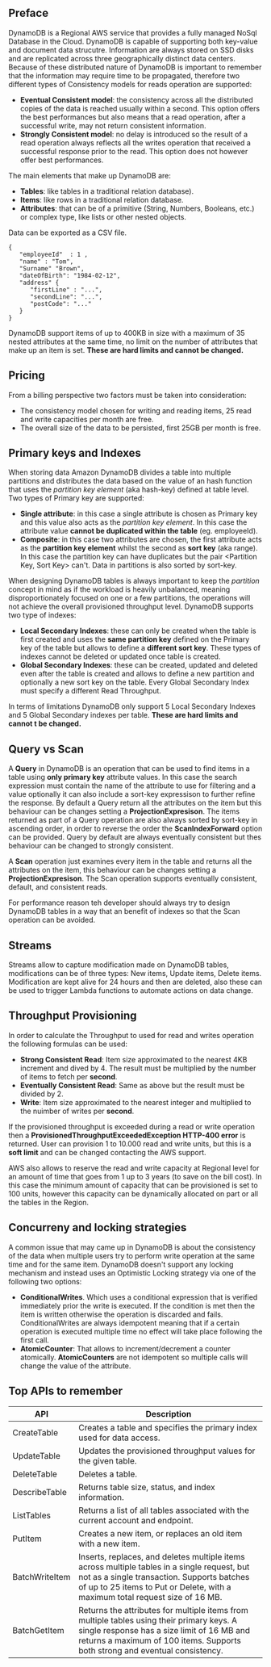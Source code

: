 ## Preface

DynamoDB is a Regional AWS service that provides a fully managed NoSql Database in the Cloud. DynamoDB is capable of supporting both key-value and document data strucutre.
Information are always stored on SSD disks and are replicated across three geographically distinct data centers. Because of these distributed nature of DynamoDB is important to remember that the information may require time to be propagated, therefore two different types of Consistency models for reads operation are supported:

- **Eventual Consistent model**: the consistency across all the distributed copies of the data is reached usually within a second. This option offers the best performances but also means that a read operation, after a successful write, may not return consistent information.
- **Strongly Consistent model**: no delay is introduced so the result of a read operation always reflects all the writes operation that received a successful response prior to the read. This option does not however offer best performances.

The main elements that make up DynamoDB are:

- **Tables**: like tables in a traditional relation database).
- **Items**: like rows in a traditional relation database.
- **Attributes**: that can be of a primitive (String, Numbers, Booleans, etc.) or complex type, like lists or other nested objects.

Data can be exported as a CSV file.

```
{
   "employeeId"  : 1 ,
   "name" : "Tom",
   "Surname" "Brown",
   "dateOfBirth": "1984-02-12",
   "address" {
      "firstLine" : "...",
      "secondLine": "...",
      "postCode": "..."
   }
}
```

DynamoDB support items of up to 400KB in size with a maximum of 35 nested attributes at the same time, no limit on the number of attributes that make up an item is set. **These are hard limits and cannot be changed.**

## Pricing

From a billing perspective two factors must be taken into consideration:

- The consistency model chosen for writing and reading items, 25 read and write capacities per month are free.
- The overall size of the data to be persisted, first 25GB per month is free.

## Primary keys and Indexes

When storing data Amazon DynamoDB divides a table into multiple partitions and distributes the data based on the value of an hash function that uses the *partition key element* (aka hash-key) defined at table level. Two types of Primary key are supported:

- **Single attribute**: in this case a single attribute is chosen as Primary key and this value also acts as the *partition key element*. In this case the attribute value **cannot be duplicated within the table** (eg. employeeId).
- **Composite**: in this case two attributes are chosen, the first attribute acts as the **partition key element** whilst the second as **sort key** (aka range). In this case the partition key can have duplicates but the pair <Partition Key, Sort Key> can't. Data in partitions is also sorted by sort-key.

When designing DynamoDB tables is always important to keep the *partition* concept in mind as if the workload is heavily unbalanced, meaning disproportionately focused on one or a few partitions, the operations will not achieve the overall provisioned throughput level.
DynamoDB supports two type of indexes:

- **Local Secondary Indexes**: these can only be created when the table is first created and uses the **same partition key** defined on the Primary key of the table but allows to define a **different sort key**. These types of indexes cannot be deleted or updated once table is created.
- **Global Secondary Indexes**: these can be created, updated and deleted even after the table is created and allows to define a new partition and optionally a new sort key on the table. Every Global Secondary Index must specify a different Read Throughput.

In terms of limitations DynamoDB only support 5 Local Secondary Indexes and 5 Global Secondary indexes per table. **These are hard limits and cannot t be changed.**

## Query vs Scan

A **Query** in DynamoDB is an operation that can be used to find items in a table using **only primary key** attribute values. In this case the search expression must contain the name of the attribute to use for filtering and a value optionally it can also include a sort-key expressison to further refine the response. By default a Query return all the attributes on the item but this behaviour can be changes setting a **ProjectionExpresison**.
The items returned as part of a Query operation are also always sorted by sort-key in ascending order, in order to reverse the order the **ScanIndexForward** option can be provided.
Query by default are always eventually consistent but thes behaviour can be changed to strongly consistent.

A **Scan** operation just examines every item in the table and returns all the attributes on the item, this behaviour can be changes setting a **ProjectionExpresison**. The Scan operation supports eventually consistent, default, and consistent reads.

For performance reason teh developer should always try to design DynamoDB tables in a way that an benefit of indexes so that the Scan operation can be avoided.

## Streams

Streams allow to capture modification made on DynamoDB tables, modifications can be of three types: New items, Update items, Delete items.
Modification are kept alive for 24 hours and then are deleted, also these can be used to trigger Lambda functions to automate actions on data change.

## Throughput Provisioning

In order to calculate the Throughput to used for read and writes operation the following formulas can be used:

- **Strong Consistent Read**: Item size approximated to the nearest 4KB increment and dived by 4. The result must be multiplied by the number of items to fetch per **second**.
- **Eventually Consistent Read**: Same as above but the result must be divided by 2.
- **Write**: Item size approximated to the nearest integer and multiplied to the nuimber of writes per **second**.

If the provisioned throughput is exceeded during a read or write operation then a **ProvisionedThroughputExceededException HTTP-400 error** is returned. User can provision 1 to 10.000 read and write units, but this is a **soft limit** and can be changed contacting the AWS support.

AWS also allows to reserve the read and write capacity at Regional level for an amount of time that goes from 1 up to 3 years (to save on the bill cost). In this case the minimum amount of capacity that can be provisioned is set to 100 units, however this capacity can be dynamically allocated on part or all the tables in the Region.

## Concurreny and locking strategies

A common issue that may came up in DynamoDB is about the consistency of the data when multiple users try to perform write operation at the same time and for the same item.
DynamoDB doesn't support any locking mechanism and instead uses an Optimistic Locking strategy via one of the following two options:

- **ConditionalWrites**. Which uses a conditional expression that is verified immediately prior the write is executed.  If the condition is met then the item is written otherwise the operation is discarded and fails. ConditionalWrites are always idempotent meaning that if a certain operation is executed multiple time no effect will take place following the first call.
- **AtomicCounter**: That allows to increment/decrement a counter atomically. **AtomicCounters** are not idempotent so multiple calls will change the value of the attribute.

## Top APIs to remember

API | Description
--- | ---
CreateTable | Creates a table and specifies the primary index used for data access.
UpdateTable | Updates the provisioned throughput values for the given table.
DeleteTable | Deletes a table.
DescribeTable | Returns table size, status, and index information.
ListTables | Returns a list of all tables associated with the current account and endpoint.
PutItem | Creates a new item, or replaces an old item with a new item.
BatchWriteItem | Inserts, replaces, and deletes multiple items across multiple tables in a single request, but not as a single transaction. Supports batches of up to 25 items to Put or Delete, with a maximum total request size of 16 MB.
BatchGetItem | Returns the attributes for multiple items from multiple tables using their primary keys. A single response has a size limit of 16 MB and returns a maximum of 100 items. Supports both strong and eventual consistency.